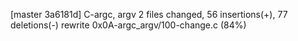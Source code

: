 [master 3a6181d] C-argc, argv
 2 files changed, 56 insertions(+), 77 deletions(-)
 rewrite 0x0A-argc_argv/100-change.c (84%)
